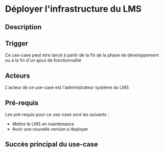 # Déployer l'infrastructure du LMS

## Description



## Trigger

Ce use-case peut etre lancé à partir de la fin de la phase de développement ou à la fin d'un ajout de fonctionnalité

## Acteurs

L'acteur de ce use-case est l'administrateur système du LMS

## Pré-requis

Les pré-requis pour ce use-case sont les suivants : 

 - Mettre le LMS en maintenance 
 - Avoir une nouvelle version a deployer
 
## Succès principal du use-case
